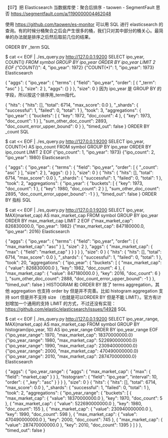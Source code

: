 【07】把 Elasticsearch 当数据库使：聚合后排序 - taowen - SegmentFault 思否 https://segmentfault.com/a/1190000004462048

使用 https://github.com/taowen/es-monitor 可以用 SQL 进行 elasticsearch 的查询。有的时候分桶聚合之后会产生很多的桶，我们只对其中部分的桶关心。最简单的办法就是排序之后然后取前几位的结果。

ORDER BY _term
SQL

$ cat << EOF | ./es_query.py http://127.0.0.1:9200
SELECT ipo_year, COUNT(*) FROM symbol GROUP BY ipo_year ORDER BY ipo_year LIMIT 2
EOF
{"COUNT(*)": 4, "ipo_year": 1972}
{"COUNT(*)": 1, "ipo_year": 1973}
Elasticsearch

{
  "aggs": {
    "ipo_year": {
      "terms": {
        "field": "ipo_year", 
        "order": [
          {
            "_term": "asc"
          }
        ], 
        "size": 2
      }, 
      "aggs": {}
    }
  }, 
  "size": 0
}
因为 ipo_year 是 GROUP BY 的字段，所以按这个排序用_term指代。

{
  "hits": {
    "hits": [], 
    "total": 6714, 
    "max_score": 0.0
  }, 
  "_shards": {
    "successful": 1, 
    "failed": 0, 
    "total": 1
  }, 
  "took": 3, 
  "aggregations": {
    "ipo_year": {
      "buckets": [
        {
          "key": 1972, 
          "doc_count": 4
        }, 
        {
          "key": 1973, 
          "doc_count": 1
        }
      ], 
      "sum_other_doc_count": 2893, 
      "doc_count_error_upper_bound": 0
    }
  }, 
  "timed_out": false
}
ORDER BY _count
SQL

$ cat << EOF | ./es_query.py http://127.0.0.1:9200
SELECT ipo_year, COUNT(*) AS ipo_count FROM symbol GROUP BY ipo_year ORDER BY ipo_count LIMIT 2
EOF
{"ipo_count": 1, "ipo_year": 1973}
{"ipo_count": 2, "ipo_year": 1980}
Elasticsearch

{
  "aggs": {
    "ipo_year": {
      "terms": {
        "field": "ipo_year", 
        "order": [
          {
            "_count": "asc"
          }
        ], 
        "size": 2
      }, 
      "aggs": {}
    }
  }, 
  "size": 0
}
{
  "hits": {
    "hits": [], 
    "total": 6714, 
    "max_score": 0.0
  }, 
  "_shards": {
    "successful": 1, 
    "failed": 0, 
    "total": 1
  }, 
  "took": 2, 
  "aggregations": {
    "ipo_year": {
      "buckets": [
        {
          "key": 1973, 
          "doc_count": 1
        }, 
        {
          "key": 1980, 
          "doc_count": 2
        }
      ], 
      "sum_other_doc_count": 2895, 
      "doc_count_error_upper_bound": -1
    }
  }, 
  "timed_out": false
}
ORDER BY 指标
SQL

$ cat << EOF | ./es_query.py http://127.0.0.1:9200
    SELECT ipo_year, MAX(market_cap) AS max_market_cap FROM symbol 
    GROUP BY ipo_year ORDER BY max_market_cap LIMIT 2
EOF
{"max_market_cap": 826830000.0, "ipo_year": 1982}
{"max_market_cap": 847180000.0, "ipo_year": 2016}
Elasticsearch

{
  "aggs": {
    "ipo_year": {
      "terms": {
        "field": "ipo_year", 
        "order": [
          {
            "max_market_cap": "asc"
          }
        ], 
        "size": 2
      }, 
      "aggs": {
        "max_market_cap": {
          "max": {
            "field": "market_cap"
          }
        }
      }
    }
  }, 
  "size": 0
}
{
  "hits": {
    "hits": [], 
    "total": 6714, 
    "max_score": 0.0
  }, 
  "_shards": {
    "successful": 1, 
    "failed": 0, 
    "total": 1
  }, 
  "took": 20, 
  "aggregations": {
    "ipo_year": {
      "buckets": [
        {
          "max_market_cap": {
            "value": 826830000.0
          }, 
          "key": 1982, 
          "doc_count": 4
        }, 
        {
          "max_market_cap": {
            "value": 847180000.0
          }, 
          "key": 2016, 
          "doc_count": 6
        }
      ], 
      "sum_other_doc_count": 2888, 
      "doc_count_error_upper_bound": -1
    }
  }, 
  "timed_out": false
}
HISTOGRAM 和 ORDER BY
除了 terms aggregation，其他 aggregation 也支持 order by 但是并不完善。比如 histogram aggregation 支持 sort 但是并不支持 size （也就是可以ORDER BY 但是不能 LIMIT）。官方有计划增加一个通用的支持 LIMIT 的方式，不过还没有实现：https://github.com/elastic/elasticsearch/issues/14928
SQL

$ cat << EOF | ./es_query.py http://127.0.0.1:9200
    SELECT ipo_year_range, MAX(market_cap) AS max_market_cap FROM symbol 
    GROUP BY histogram(ipo_year, 10) AS ipo_year_range ORDER BY ipo_year_range 
EOF
{"ipo_year_range": 1970, "max_market_cap": 18370000000.0}
{"ipo_year_range": 1980, "max_market_cap": 522690000000.0}
{"ipo_year_range": 1990, "max_market_cap": 230940000000.0}
{"ipo_year_range": 2000, "max_market_cap": 470490000000.0}
{"ipo_year_range": 2010, "max_market_cap": 287470000000.0}
Elasticsearch

{
  "aggs": {
    "ipo_year_range": {
      "aggs": {
        "max_market_cap": {
          "max": {
            "field": "market_cap"
          }
        }
      }, 
      "histogram": {
        "field": "ipo_year", 
        "interval": 10, 
        "order": {
          "_key": "asc"
        }
      }
    }
  }, 
  "size": 0
}
{
  "hits": {
    "hits": [], 
    "total": 6714, 
    "max_score": 0.0
  }, 
  "_shards": {
    "successful": 1, 
    "failed": 0, 
    "total": 1
  }, 
  "took": 2, 
  "aggregations": {
    "ipo_year_range": {
      "buckets": [
        {
          "max_market_cap": {
            "value": 18370000000.0
          }, 
          "key": 1970, 
          "doc_count": 5
        }, 
        {
          "max_market_cap": {
            "value": 522690000000.0
          }, 
          "key": 1980, 
          "doc_count": 155
        }, 
        {
          "max_market_cap": {
            "value": 230940000000.0
          }, 
          "key": 1990, 
          "doc_count": 598
        }, 
        {
          "max_market_cap": {
            "value": 470490000000.0
          }, 
          "key": 2000, 
          "doc_count": 745
        }, 
        {
          "max_market_cap": {
            "value": 287470000000.0
          }, 
          "key": 2010, 
          "doc_count": 1395
        }
      ]
    }
  }, 
  "timed_out": false
}
